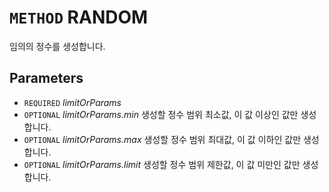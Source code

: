 # `METHOD` RANDOM
임의의 정수를 생성합니다.

## Parameters
* `REQUIRED` *limitOrParams*
* `OPTIONAL` *limitOrParams.min* 생성할 정수 범위 최소값, 이 값 이상인 값만 생성합니다.
* `OPTIONAL` *limitOrParams.max* 생성할 정수 범위 최대값, 이 값 이하인 값만 생성합니다.
* `OPTIONAL` *limitOrParams.limit* 생성할 정수 범위 제한값, 이 값 미만인 값만 생성합니다.
